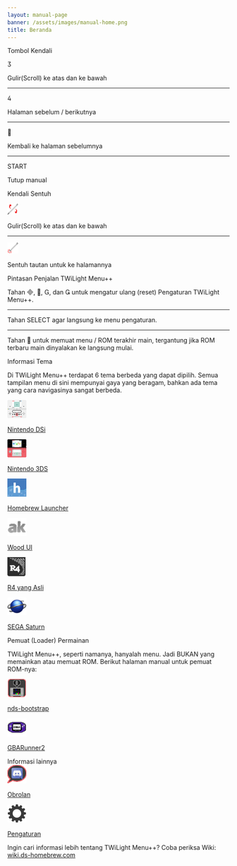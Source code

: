 ```yaml
---
layout: manual-page
banner: /assets/images/manual-home.png
title: Beranda
---
```


<div class="section-title">Tombol Kendali</div>
<div class="section-body">
    <div class="button-action-group">
        <p class="button-action button">&#xE07D;</p>
        <p class="button-action-text">Gulir(Scroll) ke atas dan ke bawah</p>
    </div>
    <hr>
    <div class="button-action-group">
        <p class="button-action button">&#xE07E;</p>
        <p class="button-action-text">Halaman sebelum / berikutnya</p>
    </div>
    <hr>
    <div class="button-action-group">
        <p class="button-action button">&#xE001;</p>
        <p class="button-action-text">Kembali ke halaman sebelumnya</p>
    </div>
    <hr>
    <div class="button-action-group">
        <p class="button-action">START</p>
        <p class="button-action-text">Tutup manual</p>
    </div>
</div>

<div class="section-title">Kendali Sentuh</div>
<div class="section-body">
    <div class="button-action-group">
        <p class="button-action"><img src="/assets/images/up-down.png" alt="Gulir ke atas/bawah pada layar sentuh"></p>
        <p class="button-action-text">Gulir(Scroll) ke atas dan ke bawah</p>
    </div>
    <hr>
    <div class="button-action-group">
        <p class="button-action"><img src="/assets/images/tap.png" alt="Sentuh layar bawah"></p>
        <p class="button-action-text">Sentuh tautan untuk ke halamannya</p>
    </div>
</div>

<div class="section-title">Pintasan Penjalan TWiLight Menu++</div>
<div class="section-body">
    <p>
        Tahan &#xE000;, &#xE001;, &#xE002;, dan &#xE003; untuk mengatur ulang (reset) Pengaturan TWiLight Menu++.
    </p>
    <hr>
    <p>
        Tahan SELECT agar langsung ke menu pengaturan.
    </p>
    <hr>
    <p>
        Tahan &#xE001; untuk memuat menu / ROM terakhir main, tergantung jika ROM terbaru main dinyalakan ke langsung mulai.
    </p>
</div>

<div class="section-title">Informasi Tema</div>
<div class="section-body">
    <p class="mb-2">Di TWiLight Menu++ terdapat 6 tema berbeda yang dapat dipilih. Semua tampilan menu di sini mempunyai gaya yang beragam, bahkan ada tema yang cara navigasinya sangat berbeda.</p>
    <div class="grid-container-3">
        <div class="grid-item">
            <img src="/assets/images/dsicon.png">
            <p>
                <a href="theme1-dsi">Nintendo DSi</a>
            </p>
        </div>
        <div class="grid-item">
            <img src="/assets/images/3dsicon.png">
            <p>
                <a href="theme2-3ds">Nintendo 3DS</a>
            </p>
        </div>
        <div class="grid-item">
            <img src="/assets/images/hblicon.png">
            <p>
                <a href="theme6-hbl">Homebrew Launcher</a>
            </p>
        </div>
        <div class="grid-item">
            <img src="/assets/images/akicon.png">
            <p>
                <a href="theme4-acekard">Wood UI</a>
            </p>
        </div>
        <div class="grid-item">
            <img src="/assets/images/r4icon.png">
            <p>
                <a href="theme3-r4">R4 yang Asli</a>
            </p>
        </div>
        <div class="grid-item">
            <img src="/assets/images/saturn-logo.png">
            <p>
                <a href="theme5-saturn">SEGA Saturn</a>
            </p>
        </div>
    </div>
</div>

<div class="section-title">Pemuat (Loader) Permainan</div>
<div class="section-body">
    <p class="mb-2">TWiLight Menu++, seperti namanya, hanyalah menu. Jadi BUKAN yang memainkan atau memuat ROM. Berikut halaman manual untuk pemuat ROM-nya:</p>
    <div class="grid-container-2">
        <div class="grid-item">
            <img src="/assets/images/ndsbicon.png">
            <p>
                <a href="nds-bootstrap">nds-bootstrap</a>
            </p>
        </div>
        <div class="grid-item">
            <img src="/assets/images/gbaicon.png">
            <p>
                <a href="gbarunner2">GBARunner2</a>
            </p>
        </div>
    </div>
</div>

<div class="section-title">Informasi lainnya</div>
<div class="section-body">
    <div class="grid-container-2 mb-2">
        <div class="grid-item">
            <img src="/assets/images/chaticon.png">
            <p>
                <a href="chat">Obrolan</a>
            </p>
        </div>
        <div class="grid-item">
            <img src="/assets/images/settingsicon.png">
            <p>
                <a href="settings">Pengaturan</a>
            </p>
        </div>
    </div>
    <p>
        Ingin cari informasi lebih tentang TWiLight Menu++? Coba periksa Wiki:<br><a href="https://wiki.ds-homebrew.com">wiki.ds-homebrew.com</a>
    </p>
</div>
